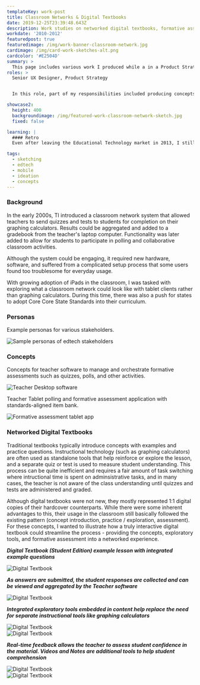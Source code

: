 ```yaml
---
templateKey: work-post
title: Classroom Networks & Digital Textbooks
date: 2019-12-25T23:39:48.643Z
description: Work studies on networked digital textbooks, formative assessment, and adaptive learning
workdate: '2010-2012'
featuredpost: true
featuredimage: /img/work-banner-classroom-network.jpg
cardimage: /img/card-work-sketches-alt.png
cardcolor: '#E2504D'
summary: >
  This page includes various work I produced while a in a Product Strategy Role at Texas Instruments between 2010-2012. This is an extension of my prior work on the TI-Navigator Classroom Network for graphing calculators pivoting emphasis to tablet based apps and digital math textbooks paired with a teacher desktop software.    
roles: >
  Senior UX Designer, Product Strategy


  In this role, part of my responsibilities included producing concepts for future products and services. These designs were exploring how networked digital textbooks and other formative assessment tools could be used in the emerging tablet market.

showcase2:
  height: 400
  backgroundimage: /img/featured-work-classroom-network-sketch.jpg
  fixed: false

learning: | 
  #### Retro
  Even after leaving the Educational Technology market in 2013, I still get excited about the possibilities of a networked digital textbook. While this was a great project to work on, I am not sure that it would have been considered as a viable product offering due to how much it diverged from the core business. In any case, it was a fun exercise and I am glad I was given an opportunity to work through these ideas!

tags:
  - sketching
  - edtech
  - mobile 
  - ideation
  - concepts
---
```

### Background
In the early 2000s, TI introduced a classroom network system that allowed teachers to send quizzes and tests to students for completion on their graphing calculators. Results could be aggregated and added to a gradebook from the teacher's laptop computer. Functionality was later added to allow for students to participate in polling and collaborative classroom activities.   

Although the system could be engaging, it required new hardware, software, and suffered from a complicated setup process that some users found too troublesome for everyday usage. 

With growing adoption of iPads in the classroom, I was tasked with exploring what a classroom network could look like with tablet clients rather than graphing calculators. During this time, there was also a push for states to adopt Core Core State Standards into their curriculum. 

### Personas
Example personas for various stakeholders. 

<div class="columns is-centered has-margin-top-32">
  <div class="column is-12">
    <img class="img" srcset="/img/card-work-edtech-personas.png" alt="Sample personas of edtech stakeholders" />
  </div>
</div>

### Concepts 
Concepts for teacher software to manage and orchestrate formative assessments such as quizzes, polls, and other activities. 

<div class="columns is-centered has-margin-top-32">
  <div class="column is-12">
    <img class="img" srcset="/img/card-work-teacher-desktop.png" alt="Teacher Desktop software" />
  </div>
</div>

Teacher Tablet polling and formative assessment application with standards-aligned item bank.

<div class="columns is-centered has-margin-top-32">
  <div class="column is-12">
    <img class="img" srcset="/img/card-work-edtech-tablet-poll-2.jpg" alt="Formative assessment tablet app" />
  </div>
</div>

### Networked Digital Textbooks
Traditional textbooks typically introduce concepts with examples and practice questions. Instructional technology (such as graphing calculators) are often used as standalone tools that help reinforce or explore the lesson, and a separate quiz or test is used to measure student understanding. This process can be quite inefficient and requires a fair amount of task switching where intructional time is spent on adminsistrative tasks, and in many cases, the teacher is not aware of the class understanding until quizzes and tests are administered and graded. 

Although digital textbooks were not new, they mostly represented 1:1 digital copies of their hardcover counterparts. While there were some inherent advantages to this, their usage in the classroom still basically followed the existing pattern (concept introduction, practice / exploration, assessment). For these concepts, I wanted to illustrate how a truly interactive digital textbook could streamline the process - providing the concepts, exploratory tools, and formative assessment into a networked experience.  

***Digital Textbook (Student Edition) example lesson with integrated example questions***
<div class="columns is-centered">
  <div class="column is-12 has-text-centered"">
    <img class="img" srcset="/img/card-work-digital-textbook-2.png" alt="Digital Textbook" />
  </div>
</div>

***As answers are submitted, the student responses are collected and can be viewed and aggregated by the Teacher software***
<div class="columns is-centered">
  <div class="column is-12 has-text-centered"">
    <img class="img" srcset="/img/card-work-digital-textbook-3.png" alt="Digital Textbook" />
  </div>
</div>

***Integrated exploratory tools embedded in content help replace the need for separate instructional tools like graphing calculators***
<div class="columns is-centered">
  <div class="column is-12 has-text-centered"">
    <img class="img" srcset="/img/card-work-digital-textbook-4.png" alt="Digital Textbook" />
  </div>
</div>

<div class="columns is-centered">
  <div class="column is-12 has-text-centered"">
    <img class="img" srcset="/img/card-work-digital-textbook-5.png" alt="Digital Textbook" />
  </div>
</div>

***Real-time feedback allows the teacher to assess student confidence in the material. Videos and Notes are additional tools to help student comprehension***
<div class="columns is-centered">
  <div class="column is-12 has-text-centered"">
    <img class="img" srcset="/img/card-work-digital-textbook-6.png" alt="Digital Textbook" />
  </div>
</div>

<div class="columns is-centered">
  <div class="column is-12 has-text-centered"">
    <img class="img" srcset="/img/card-work-digital-textbook-7.png" alt="Digital Textbook" />
  </div>
</div>